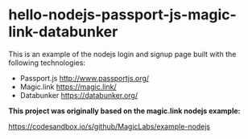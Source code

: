 # hello-nodejs-passport-js-magic-link-databunker

This is an example of the nodejs login and signup page built with the following technologies:

* Passport.js http://www.passportjs.org/
* Magic.link https://magic.link/
* Databunker https://databunker.org/

**This project was originally based on the magic.link nodejs example:**

https://codesandbox.io/s/github/MagicLabs/example-nodejs
